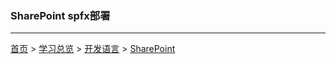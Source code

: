 ### SharePoint spfx部署
-------



[首页](../../README.md) > [学习总览](../../introduction/studyCatalogList.md) > [开发语言](../developmentLanguage/developmentLanguage.md) > [SharePoint](SharePoint.md)
